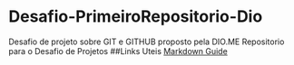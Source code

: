 # Desafio-PrimeiroRepositorio-Dio
Desafio de projeto sobre GIT e GITHUB proposto pela DIO.ME
Repositorio para o Desafio de Projetos
##Links Uteis
[Markdown Guide](https://www.markdownguide.org/)
